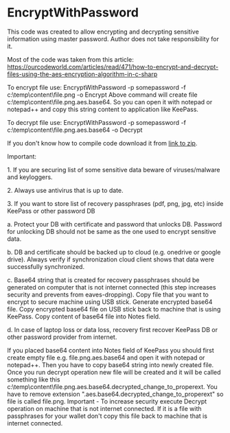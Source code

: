 # EncryptWithPassword
This code was created to allow encrypting and decrypting sensitive information using master password.
Author does not take responsibility for it.

Most of the code was taken from this article:
https://ourcodeworld.com/articles/read/471/how-to-encrypt-and-decrypt-files-using-the-aes-encryption-algorithm-in-c-sharp

To encrypt file use:
EncryptWithPassword -p somepassword -f c:\temp\content\file.png -o Encrypt
Above command will create file c:\temp\content\file.png.aes.base64.
So you can open it with notepad or notepad++ and copy this string content to application like KeePass.

To decrypt file use:
EncryptWithPassword -p somepassword -f c:\temp\content\file.png.aes.base64 -o Decrypt

If you don't know how to compile code download it from [link to zip](https://github.com/AdamMachera/EncryptWithPassword/raw/master/EncyptWithPassword.zip).

Important:
<p>1. If you are securing list of some sensitive data beware of viruses/malware and keyloggers.</p>
<p>2. Always use antivirus that is up to date.</p>
<p>3. If you want to store list of recovery passphrases (pdf, png, jpg, etc) inside KeePass or other password DB</p>
<p>  a. Protect your DB with certificate and password that unlocks DB. Password for unlocking DB should not be same as the one used to encrypt sensitive data.</p>
<p>  b. DB and certificate should be backed up to cloud (e.g. onedrive or google drive). Always verify if synchronization cloud client shows that data were successfully synchronized.</p>
<p>  c. Base64 string that is created for recovery passphrases should be generated on computer that is not internet connected (this step increases security and prevents from eaves-dropping).
  Copy file that you want to encrypt to secure machine using USB stick. Generate encrypted base64 file. Copy encrypted base64 file on USB stick back to machine that is using KeePass.
  Copy content of base64 file into Notes field.</p>
<p>  d. In case of laptop loss or data loss, recovery first recover KeePass DB or other password provider from internet.</p>
  If you placed base64 content into Notes field of KeePass you should first create empty file e.g. file.png.aes.base64 and open it with notepad or notepad++.
Then you have to copy base64 string into newly created file.
Once you run decrypt operation new file will be created and it will be called something like this
c:\temp\content\file.png.aes.base64.decrypted_change_to_properext.
You have to remove extension ".aes.base64.decrypted_change_to_properext" so file is called file.png.
Important - To increase security execute Decrypt operation on machine that is not internet connected. 
If it is a file with passphrases for your wallet don't copy this file back to machine that is internet connected.
